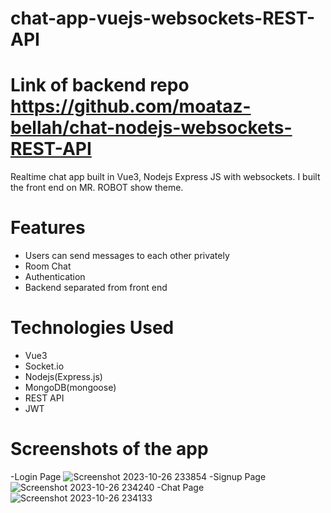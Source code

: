 # chat-app-vuejs-websockets-REST-API
# Link of backend repo https://github.com/moataz-bellah/chat-nodejs-websockets-REST-API
Realtime chat app built in Vue3, Nodejs Express JS with websockets. I built the front end on MR. ROBOT show theme.
# Features
  - Users can send messages to each other privately
  - Room Chat
  - Authentication
  - Backend separated from front end
# Technologies Used
  - Vue3
  - Socket.io
  - Nodejs(Express.js)
  - MongoDB(mongoose)
  - REST API
  - JWT
# Screenshots of the app
-Login Page
![Screenshot 2023-10-26 233854](https://github.com/moataz-bellah/realtime-chat-app-vuejs-websockets-REST-API/assets/47069499/4ceca35f-dccb-4b31-bdc8-8badb3bd1af4)
-Signup Page
![Screenshot 2023-10-26 234240](https://github.com/moataz-bellah/realtime-chat-app-vuejs-websockets-REST-API/assets/47069499/f0b55100-e96d-4d1e-ab03-2302edddb21c)
-Chat Page
![Screenshot 2023-10-26 234133](https://github.com/moataz-bellah/realtime-chat-app-vuejs-websockets-REST-API/assets/47069499/b1bd8abb-3a7a-4a84-8f6b-9ca71b97a11b)
